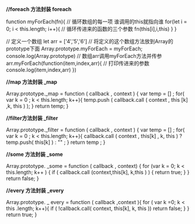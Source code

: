 **//foreach 方法封装 foreach**

 function myForEach(fn){
            // 循环数组的每一项   谁调用的this就指向谁
            for(let i = 0; i < this.length; i++){
                // 循环传进来的函数的三个参数
                fn(this[i],i,this)
            }
        }

// 定义一个数组
let arr = ['4','5','6']
// 将定义的这个数组方法放到Array的prototype下面
Array.prototype.myForEach = myForEach;
console.log(Array.prototype)
// 数组arr调用myForEach方法并传参
arr.myForEach(function(item,index,arr){
    // 打印传进来的参数
    console.log(item,index,arr)
})





**//map 方法封装 _map**

Array.prototype._map = function ( callback , context )  {
var temp = [] ;
for( var k = 0 ; k < this.length; k++){
temp.push ( callback.call ( context , this [k] ,k, this ) );
}
return temp;
}

**//filter方法封装 _filter**

Array.prototype._filter = function ( callback , context )  {
var temp = [] ;
for( var k = 0 ; k < this.length; k++){
callback.call ( context , this[k] , k, this ) ? temp.push( this[k] ) : "" ;
}
return temp ;
}

**//some 方法封装 _some**

Array.prototype. _some = function ( callback , context) {
for (var k = 0; k < this.length; k++ ) {
if ( callback.call (context,this[k], k,this ) ) {
return true;
}
}
return false;
}

**//every 方法封装 _every** 

Array.prototype. _ every = function ( callback ,context ){
for ( var k =0; k < this .length; k++){
if  ( !callback.call( context, this[k], k, this ))
return false;
}
}
return true;
}